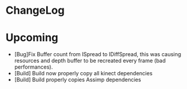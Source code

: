ChangeLog
=========

# Upcoming

* [Bug]Fix Buffer count from ISpread to IDiffSpread, this was causing resources and depth buffer to be recreated every frame (bad performances).
* [Build] Build now properly copy all kinect dependencies
* [Build] Build properly copies Assimp dependencies
